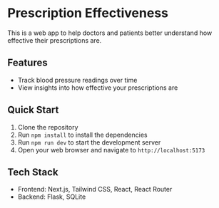# Prescription Effectiveness

This is a web app to help doctors and patients better understand how effective their prescriptions are.

## Features

- Track blood pressure readings over time
- View insights into how effective your prescriptions are

## Quick Start

1. Clone the repository
2. Run `npm install` to install the dependencies
3. Run `npm run dev` to start the development server
4. Open your web browser and navigate to `http://localhost:5173`

## Tech Stack

- Frontend: Next.js, Tailwind CSS, React, React Router
- Backend: Flask, SQLite